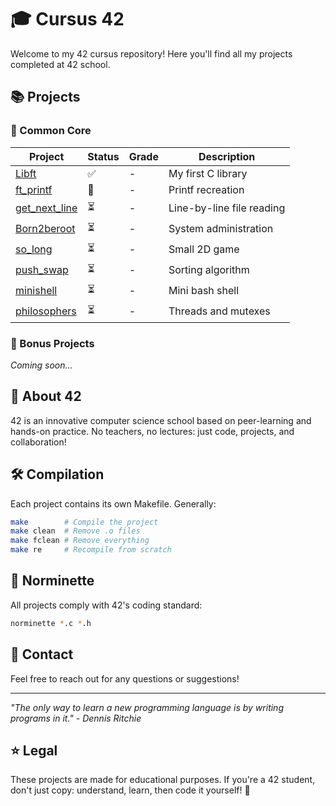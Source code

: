 # 🎓 Cursus 42

Welcome to my 42 cursus repository! Here you'll find all my projects completed at 42 school.

## 📚 Projects

### 🔰 Common Core

| Project | Status | Grade | Description |
|---------|--------|-------|-------------|
| [Libft](./libft) | ✅ | - | My first C library |
| [ft_printf](./ft_printf) | 🚧 | - | Printf recreation |
| [get_next_line](./get_next_line) | ⏳ | - | Line-by-line file reading |
| [Born2beroot](./born2beroot) | ⏳ | - | System administration |
| [so_long](./so_long) | ⏳ | - | Small 2D game |
| [push_swap](./push_swap) | ⏳ | - | Sorting algorithm |
| [minishell](./minishell) | ⏳ | - | Mini bash shell |
| [philosophers](./philosophers) | ⏳ | - | Threads and mutexes |

### 🎯 Bonus Projects
*Coming soon...*

## 📖 About 42

42 is an innovative computer science school based on peer-learning and hands-on practice. No teachers, no lectures: just code, projects, and collaboration!

## 🛠️ Compilation

Each project contains its own Makefile. Generally:

```bash
make        # Compile the project
make clean  # Remove .o files
make fclean # Remove everything
make re     # Recompile from scratch
```

## 📝 Norminette

All projects comply with 42's coding standard:

```bash
norminette *.c *.h
```

## 🤝 Contact

Feel free to reach out for any questions or suggestions!

---

*"The only way to learn a new programming language is by writing programs in it." - Dennis Ritchie*

## ⭐ Legal

These projects are made for educational purposes. If you're a 42 student, don't just copy: understand, learn, then code it yourself! 💪
